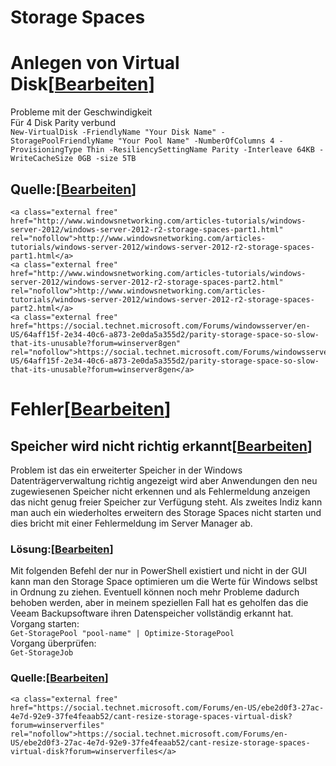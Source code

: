 # Storage Spaces

# <span class="mw-headline" id="bkmrk-anlegen-von-virtual--1">Anlegen von Virtual Disk</span><span class="mw-editsection"><span class="mw-editsection-bracket">\[</span>[Bearbeiten](https://wiki.eidolf.de/index.php?title=Storage_Spaces&action=edit&section=1 "Abschnitt bearbeiten: Anlegen von Virtual Disk")<span class="mw-editsection-bracket">\]</span></span>

Probleme mit der Geschwindigkeit  
Für 4 Disk Parity verbund  
`New-VirtualDisk -FriendlyName "Your Disk Name" -StoragePoolFriendlyName "Your Pool Name" -NumberOfColumns 4 -ProvisioningType Thin -ResiliencySettingName Parity -Interleave 64KB -WriteCacheSize 0GB -size 5TB`

## <span class="mw-headline" id="bkmrk-quelle%3A">Quelle:</span><span class="mw-editsection"><span class="mw-editsection-bracket">\[</span>[Bearbeiten](https://wiki.eidolf.de/index.php?title=Storage_Spaces&action=edit&section=2 "Abschnitt bearbeiten: Quelle:")<span class="mw-editsection-bracket">\]</span></span>

```
<a class="external free" href="http://www.windowsnetworking.com/articles-tutorials/windows-server-2012/windows-server-2012-r2-storage-spaces-part1.html" rel="nofollow">http://www.windowsnetworking.com/articles-tutorials/windows-server-2012/windows-server-2012-r2-storage-spaces-part1.html</a>
<a class="external free" href="http://www.windowsnetworking.com/articles-tutorials/windows-server-2012/windows-server-2012-r2-storage-spaces-part2.html" rel="nofollow">http://www.windowsnetworking.com/articles-tutorials/windows-server-2012/windows-server-2012-r2-storage-spaces-part2.html</a>
<a class="external free" href="https://social.technet.microsoft.com/Forums/windowsserver/en-US/64aff15f-2e34-40c6-a873-2e0da5a355d2/parity-storage-space-so-slow-that-its-unusable?forum=winserver8gen" rel="nofollow">https://social.technet.microsoft.com/Forums/windowsserver/en-US/64aff15f-2e34-40c6-a873-2e0da5a355d2/parity-storage-space-so-slow-that-its-unusable?forum=winserver8gen</a>
```

# <span class="mw-headline" id="bkmrk-fehler">Fehler</span><span class="mw-editsection"><span class="mw-editsection-bracket">\[</span>[Bearbeiten](https://wiki.eidolf.de/index.php?title=Storage_Spaces&action=edit&section=3 "Abschnitt bearbeiten: Fehler")<span class="mw-editsection-bracket">\]</span></span>

## <span class="mw-headline" id="bkmrk-speicher-wird-nicht--1">Speicher wird nicht richtig erkannt</span><span class="mw-editsection"><span class="mw-editsection-bracket">\[</span>[Bearbeiten](https://wiki.eidolf.de/index.php?title=Storage_Spaces&action=edit&section=4 "Abschnitt bearbeiten: Speicher wird nicht richtig erkannt")<span class="mw-editsection-bracket">\]</span></span>

Problem ist das ein erweiterter Speicher in der Windows Datenträgerverwaltung richtig angezeigt wird aber Anwendungen den neu zugewiesenen Speicher nicht erkennen und als Fehlermeldung anzeigen das nicht genug freier Speicher zur Verfügung steht. Als zweites Indiz kann man auch ein wiederholtes erweitern des Storage Spaces nicht starten und dies bricht mit einer Fehlermeldung im Server Manager ab.

### <span id="bkmrk-"></span><span class="mw-headline" id="bkmrk-l%C3%B6sung%3A">Lösung:</span><span class="mw-editsection"><span class="mw-editsection-bracket">\[</span>[Bearbeiten](https://wiki.eidolf.de/index.php?title=Storage_Spaces&action=edit&section=5 "Abschnitt bearbeiten: Lösung:")<span class="mw-editsection-bracket">\]</span></span>

Mit folgenden Befehl der nur in PowerShell existiert und nicht in der GUI kann man den Storage Space optimieren um die Werte für Windows selbst in Ordnung zu ziehen. Eventuell können noch mehr Probleme dadurch behoben werden, aber in meinem speziellen Fall hat es geholfen das die Veeam Backupsoftware ihren Datenspeicher vollständig erkannt hat.  
Vorgang starten:  
`Get-StoragePool "pool-name" | Optimize-StoragePool`  
Vorgang überprüfen:  
`Get-StorageJob`

### <span class="mw-headline" id="bkmrk-quelle%3A-1">Quelle:</span><span class="mw-editsection"><span class="mw-editsection-bracket">\[</span>[Bearbeiten](https://wiki.eidolf.de/index.php?title=Storage_Spaces&action=edit&section=6 "Abschnitt bearbeiten: Quelle:")<span class="mw-editsection-bracket">\]</span></span>

```
<a class="external free" href="https://social.technet.microsoft.com/Forums/en-US/ebe2d0f3-27ac-4e7d-92e9-37fe4feaab52/cant-resize-storage-spaces-virtual-disk?forum=winserverfiles" rel="nofollow">https://social.technet.microsoft.com/Forums/en-US/ebe2d0f3-27ac-4e7d-92e9-37fe4feaab52/cant-resize-storage-spaces-virtual-disk?forum=winserverfiles</a>
```